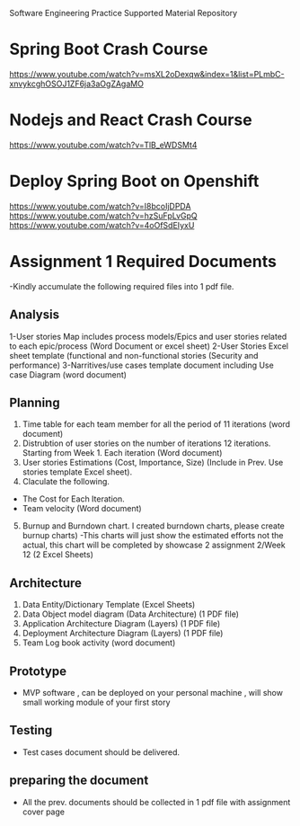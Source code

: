 Software Engineering Practice Supported Material Repository

# Spring Boot Crash Course

https://www.youtube.com/watch?v=msXL2oDexqw&index=1&list=PLmbC-xnvykcghOSOJ1ZF6ja3aOgZAgaMO

# Nodejs and React Crash Course

https://www.youtube.com/watch?v=TlB_eWDSMt4

# Deploy Spring Boot on Openshift
https://www.youtube.com/watch?v=I8bcoIjDPDA
https://www.youtube.com/watch?v=hzSuFpLvGpQ
https://www.youtube.com/watch?v=4oOfSdEIyxU

# Assignment 1 Required Documents
 
-Kindly accumulate the following required files into 1 pdf file.

## Analysis

1-User stories Map includes process models/Epics and user stories related to each epic/process (Word Document or excel sheet)
2-User Stories Excel sheet template (functional and non-functional stories (Security and performance)
3-Narritives/use cases template document including Use case Diagram (word document)
 
## Planning

1. Time table for each team member for all the period of 11 iterations (word document)
2. Distrubtion of user stories on the number of iterations 12 iterations. Starting from Week 1.
Each iteration   (Word document)
3. User stories Estimations (Cost, Importance, Size)   (Include in Prev. Use stories template Excel sheet).
4. Claculate the following.
* The Cost for Each Iteration.
* Team velocity   (Word document)
5. Burnup and Burndown chart. I created burndown charts, please create burnup charts)
-This charts will just show the estimated efforts not the actual, this chart will be completed by showcase 2 assignment 2/Week 12 (2 Excel Sheets)
 
## Architecture
 
1. Data Entity/Dictionary Template (Excel Sheets)
2. Data Object model diagram (Data Architecture) (1 PDF file)
3. Application Architecture Diagram (Layers) (1 PDF file)
4. Deployment Architecture Diagram (Layers) (1 PDF file)
5. Team Log book activity (word document)

 ## Prototype
 
 -  MVP software  , can be deployed on your personal machine , will show small working module of your first story
 
 ## Testing
 
 -  Test cases document should be delivered.
 
  ## preparing the document
 
 -  All the prev. documents should be collected in 1 pdf file with assignment cover page
 


